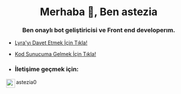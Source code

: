 <h1 align="center">Merhaba 👋, Ben astezia</h1>
<h3 align="center">Ben onaylı bot geliştiricisi ve Front end developerım.</h3>

-  [Lyra'yı Davet Etmek İçin Tıkla!](https://discord.com/api/oauth2/authorize?client_id=1132625118779154494&scope=bot+applications.commands&permissions=8)

-  [Kod Sunucuma Gelmek İçin Tıkla!](https://discord.gg/aoijs)

-  ### İletişime geçmek için:

<img align="left" height="24" width="24" src="https://cdn.jsdelivr.net/npm/simple-icons@v4/icons/instagram.svg" /> astezia0



